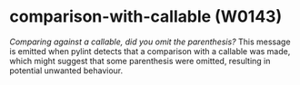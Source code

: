 # comparison-with-callable (W0143)

*Comparing against a callable, did you omit the parenthesis?* This
message is emitted when pylint detects that a comparison with a callable
was made, which might suggest that some parenthesis were omitted,
resulting in potential unwanted behaviour.
